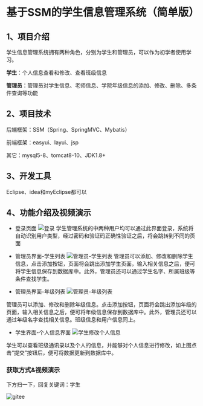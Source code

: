 # 基于SSM的学生信息管理系统（简单版）



## 1、项目介绍

学生信息管理系统拥有两种角色，分别为学生和管理员，可以作为初学者使用学习。

**学生**：个人信息查看和修改、查看班级信息

**管理员**：管理员对学生信息、老师信息、学院年级信息的添加、修改、删除、多条件查询等功能

## 2、项目技术

后端框架：SSM（Spring、SpringMVC、Mybatis）

前端框架：easyui、layui、jsp

其它：mysql5-8、tomcat8-10、JDK1.8+

## 3、开发工具

Eclipse、idea和myEclipse都可以

## 4、功能介绍及视频演示

- 登录页面
  ![登录](https://project-images-1256969109.cos.ap-chongqing.myqcloud.com/Typora-Images/20220515110650.PNG)
  学生管理系统的中两种用户均可以通过此界面登录，系统将自动识别用户类型，经过密码和验证码正确性验证之后，将会跳转到不同的页面

- 管理员界面-学生列表
  ![管理员-学生列表](https://project-images-1256969109.cos.ap-chongqing.myqcloud.com/Typora-Images/20220515110656.PNG)
  管理员可以添加、修改和删除学生信息，点击添加按钮，页面将会跳出添加学生页面，输入相关信息之后，便可将学生信息保存到数据库中。此外，管理员还可以通过学生名字、所属班级等条件查找学生。

- 管理员界面-年级列表
  ![管理员-年级列表](https://project-images-1256969109.cos.ap-chongqing.myqcloud.com/Typora-Images/20220515110703.PNG)

管理员可以添加、修改和删除年级信息。点击添加按钮，页面将会跳出添加年级的页面，输入相关信息之后，便可将年级信息保存到数据库中。此外，管理员还可以通过年级名字查找相关信息。班级信息和用户信息同上。

- 学生界面-个人信息界面
  ![学生修改个人信息](https://project-images-1256969109.cos.ap-chongqing.myqcloud.com/Typora-Images/20220515110714.PNG)

学生可以查看班级通讯录以及个人的信息，并能够对个人信息进行修改，如上图点击“提交”按钮后，便可将数据更新到数据库中。

### 获取方式&视频演示

下方扫一下，回复关键词：学生

![gitee](https://project-images-1256969109.cos.ap-chongqing.myqcloud.com/Typora-Images/202309291447341.png)
